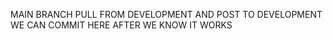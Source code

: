 MAIN BRANCH PULL FROM DEVELOPMENT AND POST TO DEVELOPMENT WE CAN COMMIT HERE AFTER WE KNOW IT WORKS
